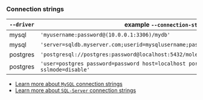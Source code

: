 ### Connection strings

| `--driver` | example `--connection-string` |
|---|---|
| mysql | `'myusername:password@(10.0.0.1:3306)/mydb'` |
| mysql | `'server=sqldb.myserver.com;userid=mysqlusername;password=secret;database=mydbname'` |
| postgres | `'postgresql://postgres:password@localhost:5432/molecula?sslmode=disable'` |
| postgres | `'user=postgres password=password host=localhost port=5432 dbname=molecula sslmode=disable'` |

* [Learn more about `MySQL` connection strings](https://github.com/go-sql-driver/mysql#dsn-data-source-name)
* [Learn more about `SQL-Server` connection strings](https://github.com/denisenkom/go-mssqldb#connection-parameters-and-dsn)
